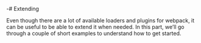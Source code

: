 -# Extending

Even though there are a lot of available loaders and plugins for webpack, it can be useful to be able to extend it when needed. In this part, we’ll go through a couple of short examples to understand how to get started.

